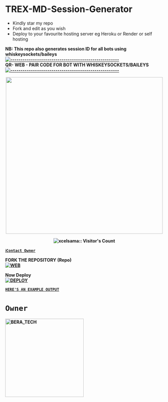 # TREX-MD-Session-Generator
- Kindly star my repo
- Fork and edit as you wish
- Deploy to your favourite hosting server eg Heroku or Render or self hosting

<strong>NB:<strong/> This repo also generates session ID for all bots using whiskeysockets/baileys
[![-----------------------------------------------------](https://raw.githubusercontent.com/andreasbm/readme/master/assets/lines/colored.png)](#table-of-contents)
<br/>QR- WEB - PAIR CODE FOR BOT WITH WHISKEYSOCKETS/BAILEYS
[![-----------------------------------------------------](https://raw.githubusercontent.com/andreasbm/readme/master/assets/lines/colored.png)](#table-of-contents)
<p align="center">
   <a href="https://github.com/berabotsmd">
    <img src="https://telegra.ph/file/da95ed969f943e4d61ca8.jpg" width="500">
     
</a>
 <p align="center"><img src="https://profile-counter.glitch.me/{berabotsmd}/count.svg" alt="xcelsama:: Visitor's Count" /></p>



[`ℹ️Contact Owner`](https://wa.me/254743982206)

FORK THE REPOSITORY (Repo) 
    <br>
<a href="https://github.com/berabotsmd/TREX-MD--SESSION-GENERATOR/fork"><img title="WEB" src="https://img.shields.io/badge/FORK TREX-MD-QR?color=black&style=for-the-badge&logo=stackshare"></a>

Now Deploy
    <br>
<a href='https://dashboard.heroku.com/new?template=https://github.com/berabotsmd/TREX-MD--SESSION-GENERATOR' target="_blank"><img alt='DEPLOY' src='https://img.shields.io/badge/-DEPLOY-black?style=for-the-badge&logo=heroku&logoColor=white'/>

[`HERE'S AN EXAMPLE OUTPUT`](https://wasi-session-test-2d5de70f8522.herokuapp.com)
# `Owner`

 <a href="https://github.com/berabotsmd"><img src="https://github.com/berabotsmd.png" width="250" height="250" alt="BERA_TECH"/></a>

